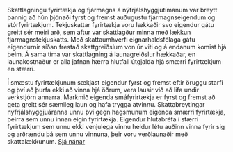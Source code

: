 Skattlagningu fyrirtækja og fjármagns á nýfrjálshyggjutímanum var breytt þannig að hún þjónaði fyrst og fremst auðugustu fjármagnseigendum og stórfyrirtækjum. Tekjuskattar fyrirtækja voru lækkaðir svo eigendur gátu greitt sér meiri arð, sem aftur var skattlagður minna með lækkun fjármagnstekjuskatts. Með skattaumhverfi eignarhaldsfélaga gátu eigendurnir síðan frestað skattgreiðslum von úr viti og á endanum komist hjá þeim. Á sama tíma var skattlagning á launagreiðslur hækkaðar, en launakostnaður er alla jafnan hærra hlutfall útgjalda hjá smærri fyrirtækjum en stærri.

Í smæstu fyrirtækjunum sækjast eigendur fyrst og fremst eftir öruggu starfi og því að þurfa ekki að vinna hjá öðrum, vera lausir við að lifa undir verkstjórn annarra. Markmið eigenda smáfyrirtækja er fyrst og fremst að geta greitt sér sæmileg laun og hafa trygga atvinnu. Skattabreytingar nýfrjálshyggjuáranna unnu því gegn hagsmunum eigenda smærri fyrirtækja, þeirra sem unnu innan eigin fyrirtækja. Eigendur hlutabréfa í stærri fyrirtækjum sem unnu ekki venjulega vinnu heldur létu auðinn vinna fyrir sig og arðrændu þá sem unnu vinnuna, þeir voru verðlaunaðir með skattalækkunum. [Sjá nánar](https://sosialistaflokkurinn.is/2021/06/12/skattalaekkanir-til-smaerri-fyrirtaekja/)
